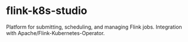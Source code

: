 # flink-k8s-studio
Platform for submitting, scheduling, and managing Flink jobs. Integration with Apache/Flink-Kubernetes-Operator.
